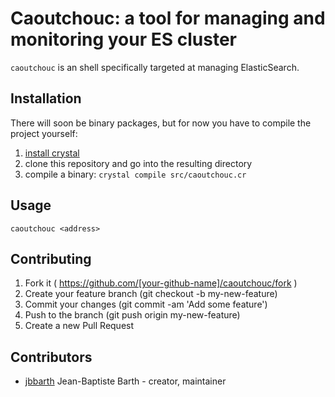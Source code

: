 Caoutchouc: a tool for managing and monitoring your ES cluster
==============================================================

`caoutchouc` is an shell specifically targeted at managing ElasticSearch.

## Installation

There will soon be binary packages, but for now you have to compile the project
yourself:
1. [install crystal](http://crystal-lang.org/docs/installation/index.html)
2. clone this repository and go into the resulting directory
3. compile a binary: `crystal compile src/caoutchouc.cr`

## Usage

```
caoutchouc <address>
```

## Contributing

1. Fork it ( https://github.com/[your-github-name]/caoutchouc/fork )
2. Create your feature branch (git checkout -b my-new-feature)
3. Commit your changes (git commit -am 'Add some feature')
4. Push to the branch (git push origin my-new-feature)
5. Create a new Pull Request

## Contributors

- [jbbarth](https://github.com/jbbarth) Jean-Baptiste Barth - creator, maintainer
